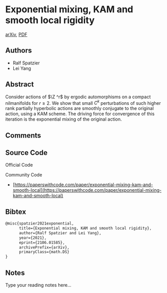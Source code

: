 
# Exponential mixing, KAM and smooth local rigidity

[arXiv](https://arxiv.org/abs/2106.01585), [PDF](https://arxiv.org/pdf/2106.01585.pdf)

## Authors

- Ralf Spatzier
- Lei Yang

## Abstract

Consider actions of $\Z ^r$ by ergodic automorphisms on a compact nilmanifolds for $r \geq 2$. We show that small $C^k$ perturbations of such higher rank partially hyperbolic actions are smoothly conjugate to the original action, using a KAM scheme. The driving force for convergence of this iteration is the exponential mixing of the original action.

## Comments



## Source Code

Official Code



Community Code

- [https://paperswithcode.com/paper/exponential-mixing-kam-and-smooth-local](https://paperswithcode.com/paper/exponential-mixing-kam-and-smooth-local)

## Bibtex

```tex
@misc{spatzier2021exponential,
      title={Exponential mixing, KAM and smooth local rigidity}, 
      author={Ralf Spatzier and Lei Yang},
      year={2021},
      eprint={2106.01585},
      archivePrefix={arXiv},
      primaryClass={math.DS}
}
```

## Notes

Type your reading notes here...

